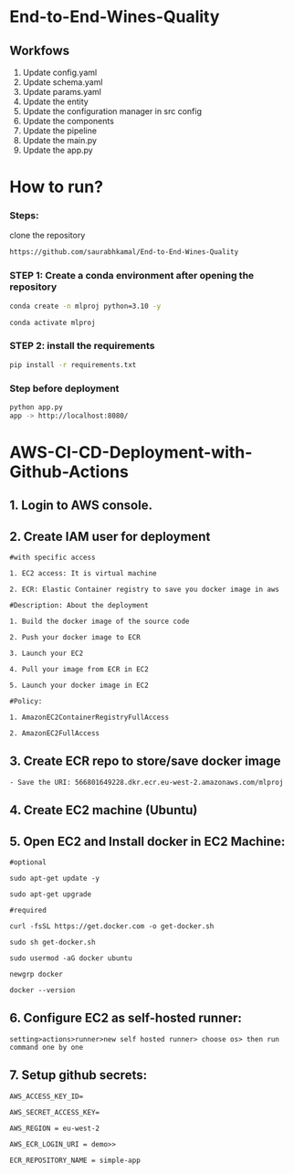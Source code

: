 # End-to-End-Wines-Quality

## Workfows

1. Update config.yaml
2. Update schema.yaml
3. Update params.yaml
4. Update the entity
5. Update the configuration manager in src config
6. Update the components
7. Update the pipeline
8. Update the main.py
9. Update the app.py


# How to run?
### Steps:

clone the repository

```bash
https://github.com/saurabhkamal/End-to-End-Wines-Quality
```

### STEP 1: Create a conda environment after opening the repository

```bash
conda create -n mlproj python=3.10 -y
```

```bash
conda activate mlproj
```

### STEP 2: install the requirements
```bash
pip install -r requirements.txt
```

### Step before deployment
```bash
python app.py
app -> http://localhost:8080/
```


# AWS-CI-CD-Deployment-with-Github-Actions

## 1. Login to AWS console.

## 2. Create IAM user for deployment

    #with specific access

    1. EC2 access: It is virtual machine

    2. ECR: Elastic Container registry to save you docker image in aws

    #Description: About the deployment

    1. Build the docker image of the source code
    
    2. Push your docker image to ECR

    3. Launch your EC2  

    4. Pull your image from ECR in EC2

    5. Launch your docker image in EC2

    #Policy:

    1. AmazonEC2ContainerRegistryFullAccess

    2. AmazonEC2FullAccess

## 3. Create ECR repo to store/save docker image
    - Save the URI: 566801649228.dkr.ecr.eu-west-2.amazonaws.com/mlproj

    

## 4. Create EC2 machine (Ubuntu)

## 5. Open EC2 and Install docker in EC2 Machine:

    #optional

    sudo apt-get update -y

    sudo apt-get upgrade

    #required

    curl -fsSL https://get.docker.com -o get-docker.sh

    sudo sh get-docker.sh

    sudo usermod -aG docker ubuntu

    newgrp docker

    docker --version

## 6. Configure EC2 as self-hosted runner:
    setting>actions>runner>new self hosted runner> choose os> then run command one by one

## 7. Setup github secrets:

    AWS_ACCESS_KEY_ID=

    AWS_SECRET_ACCESS_KEY=

    AWS_REGION = eu-west-2

    AWS_ECR_LOGIN_URI = demo>>

    ECR_REPOSITORY_NAME = simple-app


